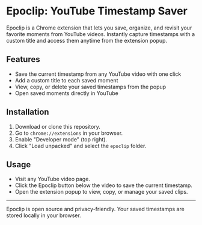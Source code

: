 # Epoclip: YouTube Timestamp Saver

Epoclip is a Chrome extension that lets you save, organize, and revisit your favorite moments from YouTube videos. Instantly capture timestamps with a custom title and access them anytime from the extension popup.

## Features

- Save the current timestamp from any YouTube video with one click
- Add a custom title to each saved moment
- View, copy, or delete your saved timestamps from the popup
- Open saved moments directly in YouTube

## Installation

1. Download or clone this repository.
2. Go to `chrome://extensions` in your browser.
3. Enable "Developer mode" (top right).
4. Click "Load unpacked" and select the `epoclip` folder.

## Usage

- Visit any YouTube video page.
- Click the Epoclip button below the video to save the current timestamp.
- Open the extension popup to view, copy, or manage your saved clips.

---

Epoclip is open source and privacy-friendly. Your saved timestamps are stored locally in your browser.
